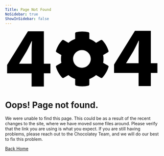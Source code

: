 ```yaml
---
Title: Page Not Found
NoSidebar: true
ShowInSidebar: false
---
```


<main id="centeredLayout" class="position-relative d-sm-flex bg-img-cover bg-architect-factory">
    <div class="container py-3 py-md-5 d-flex flex-column justify-content-center">
        <div class="col-md-8 col-xl-6 mx-auto">
            <div class="card card-body text-bg-theme-background p-md-5">
                <div class="w-75 mx-auto">
                    <svg id="a" xmlns="http://www.w3.org/2000/svg" viewBox="0 0 206.64893 77.56641"><defs>
                    <style>.b{fill:var(--bs-primary);}</style></defs><path class="b" d="M35.47705,76.04785v-17.68164H2.62354v-11.29346L30.57227,1.89941h21.33154V45.36182h8.78369v13.00439h-8.78369v17.68164h-16.42676Zm0-30.686V28.93506c0-4.44922,.22852-9.01172,.45654-13.80322h-.34228c-2.39551,4.7915-4.44873,9.126-6.9585,13.80322l-9.81054,16.19873-.11426,.228,16.76904,.00006Z"/><path class="b" d="M131.3479,44.24769l6.33064,3.6542c.71182,.40453,1.05098,1.24625,.8185,2.03128-1.62909,5.25565-4.4174,10.07848-8.15921,14.11266-.56355,.59412-1.46233,.72126-2.16856,.30678l-6.3259-3.65362c-2.65957,2.27877-5.7172,4.04664-9.019,5.21465v7.306c.006,.81955-.5545,1.53476-1.35173,1.72482-5.36482,1.2077-10.93102,1.2078-16.29589,.00031-.79717-.19025-1.35777-.90522-1.35236-1.72477v-7.30636c-3.30183-1.16794-6.35947-2.93582-9.019-5.21465l-6.3259,3.65362c-.70625,.41449-1.60503,.28733-2.16859-.30681-3.74174-4.03423-6.53004-8.85704-8.15919-14.11266-.23248-.78503,.10669-1.62674,.81851-2.03125l6.3308-3.6542c-.63539-3.44436-.63539-6.97589,0-10.42025l-6.33065-3.6542c-.71182-.40453-1.05099-1.24624-.81851-2.03128,1.6291-5.25565,4.41741-10.07848,8.15922-14.11267,.56355-.59412,1.46232-.72126,2.16856-.30677l6.3259,3.65362c2.65957-2.27877,5.7172-4.04665,9.019-5.21466V4.85529c-.006-.81955,.5545-1.53476,1.35173-1.72482,5.36482-1.20769,10.93102-1.2078,16.29588-.00031,.79721,.19025,1.35783,.90526,1.35239,1.72484v7.30634c3.30183,1.16793,6.35947,2.93582,9.019,5.21465l6.3259-3.65362c.70625-.41449,1.60504-.28734,2.16859,.3068,3.74174,4.03423,6.53004,8.85704,8.15919,14.11266,.23248,.78503-.10669,1.62674-.81851,2.03126l-6.3308,3.6542c.63539,3.4444,.63539,6.97599,0,10.42039h-.00002Zm-16.62309-5.2102c0-6.53246-5.29561-11.82807-11.82807-11.82807-6.53246,0-11.82806,5.2956-11.82806,11.82807,0,6.53246,5.2956,11.82807,11.82806,11.82807,6.5294-.00739,11.82067-5.29867,11.82807-11.82807Z"/><path class="b" d="M178.81543,75.481v-17.68168h-32.85352v-11.29346L173.91064,1.33252h21.33154V44.79492h8.78369v13.0044h-8.78369v17.68169h-16.42676Zm0-30.686V28.36816c0-4.44921,.22852-9.01171,.45654-13.80322h-.34229c-2.39551,4.79151-4.44873,9.126-6.9585,13.80322l-9.81055,16.19873-.11424,.228,16.76903,.00011Z"/></svg>
                </div>
                <h1 class="title text-center">Oops! Page not found.</h1>
                <p>
                    We were unable to find this page. This could be as a result of the recent changes to the site, where we have moved some files around. Please verify that the link you are using is what you expect.  If you are still having problems, please reach out to the Chocolatey Team, and we will do our best to fix this problem.
                </p>
                <div class="text-center"><a role="button" class="btn btn-primary" href="/"><i class="fa-solid fa-angle-left me-2"></i>Back Home</a></div>
            </div>
        </div>
    </div>
</main>